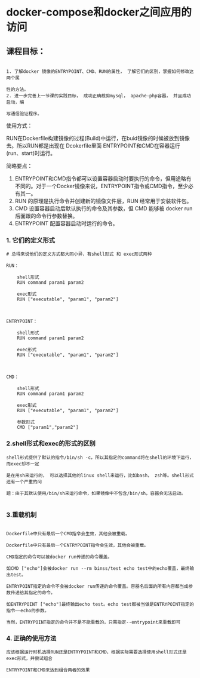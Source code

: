 docker-compose和docker之间应用的访问
========================


课程目标：
--------------------
```

1. 了解docker 镜像的ENTRYPOINT、CMD、RUN的属性， 了解它们的区别，掌握如何修改这两个属

性的方法。
2. 进一步完善上一节课的实践目标， 成功正确裁剪mysql， apache-php容器， 并且成功启动，编

写通信验证程序。

```




使用方式：

RUN在Dockerfile构建镜像的过程(Build)中运行，在buid镜像的时候被放到镜像去。所以RUN都是出现在 Dcokerfile里面
ENTRYPOINT和CMD在容器运行(run、start)时运行。

简略要点：
1. ENTRYPOINT和CMD指令都可以设置容器启动时要执行的命令，但用途略有不同的。对于一个Docker镜像来说，ENTRYPOINT指令或CMD指令，至少必有其一。
2. RUN 的原理是执行命令并创建新的镜像文件层，RUN 经常用于安装软件包。
3. CMD 设置容器启动后默认执行的命令及其参数，但 CMD 能够被 docker run 后面跟的命令行参数替换。
4. ENTRYPOINT 配置容器启动时运行的命令。


### 1.  它们的定义形式
```
# 总得来说他们的定义方式都大同小异，有shell形式 和 exec形式两种

RUN：

	shell形式
	RUN command param1 param2

	exec形式
	RUN ["executable", "param1", "param2"]



ENTRYPOINT：

	shell形式
	RUN command param1 param2

	exec形式
	RUN ["executable", "param1", "param2"]



CMD：

	shell形式
	RUN command param1 param2

	exec形式
	RUN ["executable", "param1", "param2"]

    参数形式
    CMD ["param1","param2"]

```

### 2.shell形式和exec的形式的区别
```
shell形式提供了默认的指令/bin/sh -c，所以其指定的command将在shell的环境下运行，而exec却不一定

是在用sh来运行的， 可以选择其他的linux shell来运行，比如bash， zsh等。shell形式还有一个严重的问

题：由于其默认使用/bin/sh来运行命令，如果镜像中不包含/bin/sh，容器会无法启动。


```



### 3.重载机制
```

Dockerfile中只有最后一个CMD指令会生效，其他会被重载。

Dockerfile中只有最后一个ENTRYPOINT指令会生效，其他会被重载。

CMD指定的命令可以被docker run传递的命令覆盖。

如CMD ["echo"]会被docker run --rm binss/test echo test中的echo覆盖，最终输出test。

ENTRYPOINT指定的命令不会被docker run传递的命令覆盖。容器名后面的所有内容都当成参数传递给其指定的命令。

如ENTRYPOINT ["echo"]最终输出echo test。echo test都被当做是ENTRYPOINT指定的指令——echo的参数。

当然，ENTRYPOINT指定的命令并不是不能重载的，只需指定--entrypoint来重载即可

```

### 4. 正确的使用方法
```
应该根据运行时机选择RUN还是ENTRYPOINT和CMD，根据实际需要选择使用shell形式还是exec形式，并尝试组合

ENTRYPOINT和CMD来达到组合两者的效果

```
































